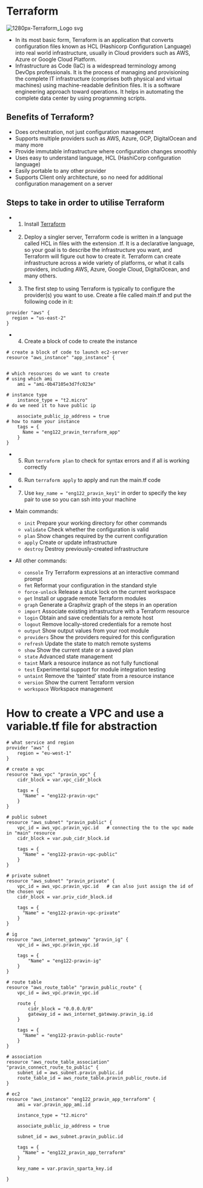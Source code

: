 # Terraform
![1280px-Terraform_Logo svg](https://user-images.githubusercontent.com/110179866/189091692-2dab3e1c-7b81-4c30-a970-f54c9a758110.png)


- In its most basic form, Terraform is an application that converts configuration files known as HCL (Hashicorp Configuration Language) into real world infrastructure, usually in Cloud providers such as AWS, Azure or Google Cloud Platform.
- Infrastructure as Code (IaC) is a widespread terminology among DevOps professionals. It is the process of managing and provisioning the complete IT infrastructure (comprises both physical and virtual machines) using machine-readable definition files. It is a software engineering approach toward operations. It helps in automating the complete data center by using programming scripts.

## Benefits of Terraform?


- Does orchestration, not just configuration management
- Supports multiple providers such as AWS, Azure, GCP, DigitalOcean and many more
- Provide immutable infrastructure where configuration changes smoothly
- Uses easy to understand language, HCL (HashiCorp configuration language)
- Easily portable to any other provider
- Supports Client only architecture, so no need for additional configuration management on a server



## Steps to take in order to utilise Terraform

- 1. Install [Terraform](https://www.terraform.io/downloads)
- 2. Deploy a singler server, Terraform code is written in a language called HCL in files with the extension .tf. It is a declarative language, so your goal is to describe the infrastructure you want, and Terraform will figure out how to create it. Terraform can create infrastructure across a wide variety of platforms, or what it calls providers, including AWS, Azure, Google Cloud, DigitalOcean, and many others.
- 3. The first step to using Terraform is typically to configure the provider(s) you want to use. Create a file called main.tf and put the following code in it:

```
provider "aws" {
  region = "us-east-2"
}
```
- 4. Create a block of code to create the instance
```
# create a block of code to launch ec2-server
resource "aws_instance" "app_instance" {
  

# which resources do we want to create 
# using which ami
    ami = "ami-0b47105e3d7fc023e"

# instance type
    instance_type = "t2.micro"
# do we need it to have public ip

    associate_public_ip_address = true
# how to name your instance 
    tags = {
      Name = "eng122_pravin_terraform_app"
    }
}
```
- 5. Run `terraform plan` to check for syntax errors and if all is working correctly
- 6. Run `terraform apply` to apply and run the main.tf code
- 7. Use `key_name = "eng122_pravin_key1"` in order to specify the key pair to use so you can ssh into your machine

- Main commands:
  - `init`          Prepare your working directory for other commands 
  - `validate`      Check whether the configuration is valid
  - `plan`          Show changes required by the current configuration
  - `apply`         Create or update infrastructure
  - `destroy`       Destroy previously-created infrastructure

- All other commands:
  - `console`       Try Terraform expressions at an interactive command prompt
  - `fmt`           Reformat your configuration in the standard style
  - `force-unlock`  Release a stuck lock on the current workspace
  - `get`           Install or upgrade remote Terraform modules
  - `graph`         Generate a Graphviz graph of the steps in an operation
  - `import`        Associate existing infrastructure with a Terraform resource
  - `login`         Obtain and save credentials for a remote host
  - `logout`        Remove locally-stored credentials for a remote host
  - `output`        Show output values from your root module
  - `providers`     Show the providers required for this configuration
  - `refresh`       Update the state to match remote systems
  - `show`          Show the current state or a saved plan
  - `state`         Advanced state management
  - `taint`         Mark a resource instance as not fully functional
  - `test`          Experimental support for module integration testing
  - `untaint`       Remove the 'tainted' state from a resource instance
  - `version`       Show the current Terraform version
  - `workspace`     Workspace management


# How to create a VPC and use a variable.tf file for abstraction 

```
# what service and region
provider "aws" {
    region = "eu-west-1"
}

# create a vpc
resource "aws_vpc" "pravin_vpc" {
    cidr_block = var.vpc_cidr_block

    tags = {
      "Name" = "eng122-pravin-vpc"
    }
}

# public subnet
resource "aws_subnet" "pravin_public" {
    vpc_id = aws_vpc.pravin_vpc.id   # connecting the to the vpc made in "main" resource
    cidr_block = var.pub_cidr_block.id

    tags = {
      "Name" = "eng122-pravin-vpc-public"
    }
}

# private subnet
resource "aws_subnet" "pravin_private" {
    vpc_id = aws_vpc.pravin_vpc.id   # can also just assign the id of the chosen vpc
    cidr_block = var.priv_cidr_block.id

    tags = {
      "Name" = "eng122-pravin-vpc-private"
    }  
}

# ig
resource "aws_internet_gateway" "pravin_ig" {
    vpc_id = aws_vpc.pravin_vpc.id

    tags = {
        "Name" = "eng122-pravin-ig"
    }  
}

# route table
resource "aws_route_table" "pravin_public_route" {
    vpc_id = aws_vpc.pravin_vpc.id

    route {
        cidr_block = "0.0.0.0/0"
        gateway_id = aws_internet_gateway.pravin_ig.id
    }  

    tags = {
      "Name" = "eng122-pravin-public-route"
    }
}

# association
resource "aws_route_table_association" "pravin_connect_route_to_public" {
    subnet_id = aws_subnet.pravin_public.id
    route_table_id = aws_route_table.pravin_public_route.id  
}

# ec2
resource "aws_instance" "eng122_pravin_app_terraform" {
    ami = var.pravin_app_ami.id

    instance_type = "t2.micro"

    associate_public_ip_address = true

    subnet_id = aws_subnet.pravin_public.id

    tags = {
      "Name" = "eng122_pravin_app_terraform"
    }

    key_name = var.pravin_sparta_key.id

}
```